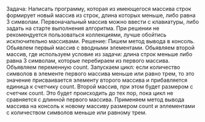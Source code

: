Задача: Написать программу, которая из имеющегося массива строк формирует новый массив из строк, длина которых меньше, либо равна 3 символам. Первоначальный массив можно ввести с клавиатуры, либо задать на старте выполнения алгоритма. При решении не рекомендуется пользоваться коллекциями, лучше обойтись исключительно массивами.
Решение: Пишем метод вывода в консоль. Обьявлем первый массив с вводными элементами. Обьявляем второй массив, где используем условие из задачи: длина строк меньше либо равна 3 символам, которые перебираем из первого массива. Объявляем переменную count. Запускаем цикл: если количество символов в элементе первого массива меньше или равно трем, то это значение присваивается элементу второго массива и прибавляется единица к счетчику count. Второй массив, при этом будет размером с счетчик count. Это будет происходить до тех пор, пока цикл не сравняется с длинной первого массива. Применяем метод вывода массива на консоль к новому массиву размером count и эллементами с количеством символов меньше или равному трем.